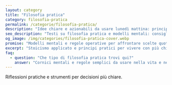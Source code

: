 ```yaml
---
layout: category
title: "Filosofia pratica"
category: filosofia-pratica
permalink: /categorie/filosofia-pratica/
description: "Idee chiare e azionabili da usare lunedì mattina: principi e cornici mentali per decisioni più semplici."
seo_description: "Testi su filosofia pratica e modelli mentali: consigli concreti per decisioni chiare e meno indecisione nella vita quotidiana." 
og_image: /img/categories/filosofia-pratica-cover.webp
promise: "Modelli mentali e regole operative per affrontare scelte quotidiane con meno rumore."
excerpt: "Stoicismo applicato e principi pratici per vivere con più chiarezza e meno indecisione."
faq:
  - question: "Che tipo di filosofia pratica trovi qui?"
    answer: "Cornici mentali e regole semplici da usare nella vita e nel lavoro."
---
```


Riflessioni pratiche e strumenti per decisioni più chiare.
